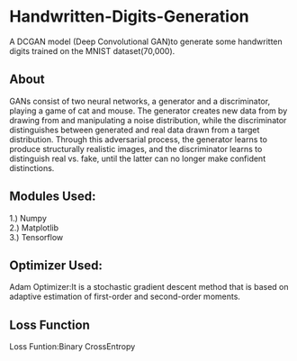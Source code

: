 # Handwritten-Digits-Generation
A DCGAN model (Deep Convolutional GAN)to generate some handwritten digits trained on the MNIST dataset(70,000).

## About
GANs consist of two neural networks, a
generator and a discriminator, playing a game of cat and mouse. The generator creates new
data from by drawing from and manipulating a noise distribution, while the discriminator
distinguishes between generated and real data drawn from a target distribution. Through
this adversarial process, the generator learns to produce structurally realistic images, and the
discriminator learns to distinguish real vs. fake, until the latter can no longer make confident
distinctions.

## Modules Used:
1.) Numpy<br>
2.) Matplotlib<br>
3.) Tensorflow
<br>
## Optimizer Used:
Adam Optimizer:It is a stochastic gradient descent method that is based on adaptive estimation of first-order and second-order moments.

## Loss Function
Loss Funtion:Binary CrossEntropy
